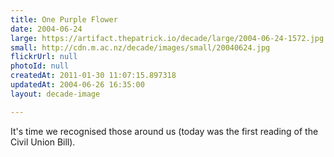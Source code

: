 ```yaml
---
title: One Purple Flower
date: 2004-06-24
large: https://artifact.thepatrick.io/decade/large/2004-06-24-1572.jpg
small: http://cdn.m.ac.nz/decade/images/small/20040624.jpg
flickrUrl: null
photoId: null
createdAt: 2011-01-30 11:07:15.897318
updatedAt: 2004-06-26 16:35:00
layout: decade-image

---
```

It's time we recognised those around us (today was the first reading of the Civil Union Bill).
